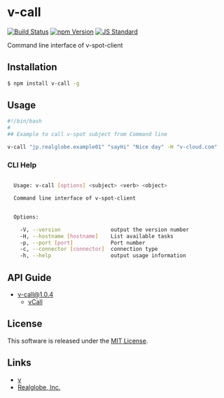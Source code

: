 v-call
==========

<!---
This file is generated by ape-tmpl. Do not update manually.
--->

<!-- Badge Start -->
<a name="badges"></a>

[![Build Status][bd_travis_shield_url]][bd_travis_url]
[![npm Version][bd_npm_shield_url]][bd_npm_url]
[![JS Standard][bd_standard_shield_url]][bd_standard_url]

[bd_repo_url]: https://github.com/realglobe-Inc/v-call
[bd_travis_url]: http://travis-ci.org/realglobe-Inc/v-call
[bd_travis_shield_url]: http://img.shields.io/travis/realglobe-Inc/v-call.svg?style=flat
[bd_travis_com_url]: http://travis-ci.com/realglobe-Inc/v-call
[bd_travis_com_shield_url]: https://api.travis-ci.com/realglobe-Inc/v-call.svg?token=
[bd_license_url]: https://github.com/realglobe-Inc/v-call/blob/master/LICENSE
[bd_codeclimate_url]: http://codeclimate.com/github/realglobe-Inc/v-call
[bd_codeclimate_shield_url]: http://img.shields.io/codeclimate/github/realglobe-Inc/v-call.svg?style=flat
[bd_codeclimate_coverage_shield_url]: http://img.shields.io/codeclimate/coverage/github/realglobe-Inc/v-call.svg?style=flat
[bd_gemnasium_url]: https://gemnasium.com/realglobe-Inc/v-call
[bd_gemnasium_shield_url]: https://gemnasium.com/realglobe-Inc/v-call.svg
[bd_npm_url]: http://www.npmjs.org/package/v-call
[bd_npm_shield_url]: http://img.shields.io/npm/v/v-call.svg?style=flat
[bd_standard_url]: http://standardjs.com/
[bd_standard_shield_url]: https://img.shields.io/badge/code%20style-standard-brightgreen.svg

<!-- Badge End -->


<!-- Description Start -->
<a name="description"></a>

Command line interface of v-spot-client

<!-- Description End -->


<!-- Overview Start -->
<a name="overview"></a>



<!-- Overview End -->


<!-- Sections Start -->
<a name="sections"></a>

<!-- Section from "doc/guides/01.Installation.md.hbs" Start -->

<a name="section-doc-guides-01-installation-md"></a>

Installation
-----

```bash
$ npm install v-call -g
```


<!-- Section from "doc/guides/01.Installation.md.hbs" End -->

<!-- Section from "doc/guides/02.Usage.md.hbs" Start -->

<a name="section-doc-guides-02-usage-md"></a>

Usage
---------

```bash
#!/bin/bash
#
## Example to call v-spot subject from Command line

v-call "jp.realglobe.example01" "sayHi" "Nice day" -H "v-cloud.com"
```

### CLI Help

```bash

  Usage: v-call [options] <subject> <verb> <object> 

  Command line interface of v-spot-client


  Options:

    -V, --version                output the version number
    -H, --hostname [hostname]    List available tasks
    -p, --port [port]            Port number
    -c, --connector [connector]  connection type
    -h, --help                   output usage information

```

<!-- Section from "doc/guides/02.Usage.md.hbs" End -->

<!-- Section from "doc/guides/10.API Guide.md.hbs" Start -->

<a name="section-doc-guides-10-a-p-i-guide-md"></a>

API Guide
-----

+ [v-call@1.0.4](./doc/api/api.md)
  + [vCall](./doc/api/api.md#v-call-class)


<!-- Section from "doc/guides/10.API Guide.md.hbs" End -->


<!-- Sections Start -->


<!-- LICENSE Start -->
<a name="license"></a>

License
-------
This software is released under the [MIT License](https://github.com/realglobe-Inc/v-call/blob/master/LICENSE).

<!-- LICENSE End -->


<!-- Links Start -->
<a name="links"></a>

Links
------

+ [v][v_url]
+ [Realglobe, Inc.][realglobe,_inc__url]

[v_url]: https://github.com/realglobe-Inc/v
[realglobe,_inc__url]: http://realglobe.jp

<!-- Links End -->
